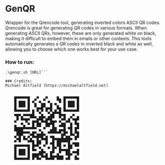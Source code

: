 # GenQR
Wrapper for the Qrencode tool, generating inverted colors ASCII QR codes.
Qrencode is great for generating QR codes in various formats. When generating ASCII QRs, however, these are only generated white on black, making it difficult to embed them in emails or other contexts.
This tools automatically generates a QR codes in inverted black and white as well, allowing you to choose which one works best for your use case.

### How to run:
```chmod +x genqr.sh
.\genqr.sh [URL]```

### Credits:  
Michael Altfield (https://michaelaltfield.net)


    █▀▀▀▀▀█  ▄▀  ▄▀    █▄ █▀▀▀▀▀█
    █ ███ █ ▀▄ ▀▄▄ ▀▄ ▄ ▀ █ ███ █
    █ ▀▀▀ █  ▀▄▄█▀▄▄█  █▄ █ ▀▀▀ █
    ▀▀▀▀▀▀▀ █ ▀▄▀ ▀▄▀▄█▄█ ▀▀▀▀▀▀▀
    ▀█▀▄▀▀▀██▄ ▄█▄ ▄██  █▀█  ▄▀ ▄
    ▄▀ ▀▀█▀ ▄▄█▀█▄█▀█▄▄ ▄▀▀▄█ ▀█▀
    ▄  ▀▄ ▀ █ ██  ██▀█  ▄██  █ ▀█
    ████▀▀▀▀▀▀ ▄ ▀  ▄██ ▄▄█ ▀█ █▀
     ███▀▀▀▄█▀▄▄█▄ ▀▀▀▀▀▀▄█▀ █▄▀█
    ▀▄█ █▄▀▄▀▀█▀█▄█ ▀█▄▄▄█▄██▄ █▀
    ▀ ▀   ▀▀█ ██  █ ▄█ ██▀▀▀█ ▄▄▄
    █▀▀▀▀▀█ █▀▀▄ ▀ ▄ █▄▀█ ▀ ██ ▀▀
    █ ███ █ ▀▀ ▄█▄  ▄█  █▀▀██ ▄▄█
    █ ▀▀▀ █ ███▀█▄█ █▄▄█▄▄ ▀█▀ ▄▀
    ▀▀▀▀▀▀▀ ▀ ▀▀  ▀▀▀▀ ▀▀▀ ▀▀  ▀▀
